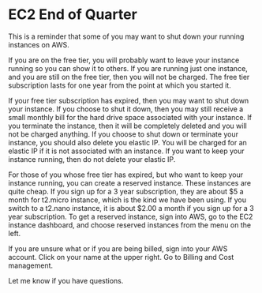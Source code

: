 # EC2 End of Quarter

This is a reminder that some of you may want to shut down your running instances on AWS.

If you are on the free tier, you will probably want to leave your instance running so you can show it to others. If you are running just one instance, and you are still on the free tier, then you will not be charged. The free tier subscription lasts for one year from the point at which you started it.

If your free tier subscription has expired, then you may want to shut down your instance. If you choose to shut it down, then you may still receive a small monthly bill for the hard drive space associated with your instance. If you terminate the instance, then it will be completely deleted and you will not be charged anything. If you choose to shut down or terminate your instance, you should also delete you elastic IP. You will be charged for an elastic IP if it is not associated with an instance. If you want to keep your instance running, then do not delete your elastic IP.

For those of you whose free tier has expired, but who want to keep your instance running, you can create a reserved instance. These instances are quite cheap. If you sign up for a 3 year subscription, they are about $5 a month for t2.micro instance, which is the kind we have been using. If you switch to a t2.nano instance, it is about $2.00 a month if you sign up for a 3 year subscription. To get a reserved instance, sign into AWS, go to the EC2 instance dashboard, and choose reserved instances from the menu on the left.

If you are unsure what or if you are being billed, sign into your AWS account. Click on your name at the upper right. Go to Billing and Cost management.

Let me know if you have questions.
